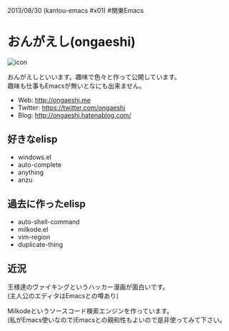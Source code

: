 2013/08/30 (kantou-emacs #x01) #関東Emacs

# おんがえし(ongaeshi) 
![icon](http://www.gravatar.com/avatar/6377451175704e2d367ce508bffc1fa5)

おんがえしといいます。趣味で色々と作って公開しています。<br>
趣味も仕事もEmacsが無いとなにも出来ません。

- Web: http://ongaeshi.me
- Twitter: https://twitter.com/ongaeshi
- Blog: http://ongaeshi.hatenablog.com/

## 好きなelisp
- windows.el
- auto-complete
- anything
- anzu

## 過去に作ったelisp
- auto-shell-command
- milkode.el
- vim-region
- duplicate-thing

## 近況
王様達のヴァイキングというハッカー漫画が面白いです。<br>
(主人公のエディタはEmacsとの噂あり)

Milkodeというソースコード検索エンジンを作っています。<br>
(私がEmacs使いなので)Emacsとの親和性もよいので是非使ってみて下さい。
